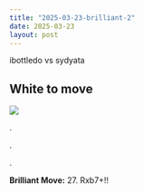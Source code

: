```yaml
---
title: "2025-03-23-brilliant-2"
date: 2025-03-23
layout: post
---
```


ibottledo vs sydyata

## White to move

![](/RecordMyBrilliancy/images/2025-03-23-brilliant-2.png)

.

.

.

**Brilliant Move:** 27. Rxb7+!!
